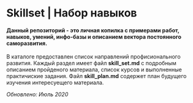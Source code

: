 # Skillset | Набор навыков

<h4>Данный репозиторий - это личная копилка с примерами работ, навыков, умений, инфо-базы и описанием вектора постоянного саморазвития.</h4> 

В каталоге предоставлен список направлений профисионального развития. 
Каждый раздел имеет файл <b>skill_set.md</b> с подробным описанием пройденого материала, список курсов и выполненные практичиские задания.
Файл <b>skill_plan.md</b> содержет план будущего изучения интересуещего материала. 


<i>Обновлено: Июль 2020</i>